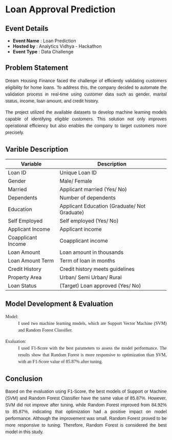 # Loan Approval Prediction

## Event Details
- **Event Name** : Loan Prediction
- **Hosted by**  : Analytics Vidhya - Hackathon
- **Event Type** : Data Challenge

## Problem Statement
<p style="text-align: justify; font-family: 'Georgia', cursive, sans-serif; line-height: 1.5;">
Dream Housing Finance faced the challenge of efficiently validating customers eligibility for home loans. To address this, the company decided to automate the validation process in real-time using customer data such as gender, marital status, income, loan amount, and credit history.
</p>
<p style="text-align: justify; font-family: 'Georgia', cursive, sans-serif; line-height: 1.5;">
The project utilized the available datasets to develop machine learning models capable of identifying eligible customers. This solution not only improves operational efficiency but also enables the company to target customers more precisely.
</p>

## Varible Description
| Variable           | Description                               |
|--------------------|-------------------------------------------|
| Loan ID            | Unique Loan ID                            |
| Gender             | Male/ Female                              |
| Married            | Applicant married (Yes/ No)               |
| Dependents         | Number of dependents                      |
| Education          | Applicant Education (Graduate/ Not Graduate) |
| Self Employed      | Self employed (Yes/ No)                   |
| Applicant Income   | Applicant income                          |
| Coapplicant Income | Coapplicant income                        |
| Loan Amount        | Loan amount in thousands                  |
| Loan Amount Term   | Term of loan in months                    |
| Credit History     | Credit history meets guidelines           |
| Property Area      | Urban/ Semi Urban/ Rural                  |
| Loan Status        | (Target) Loan approved (Yes/ No)          |

## Model Development & Evaluation
<dl style="font-family: 'Georgia', serif; text-align: justify; line-height: 1.5;">
  <dt> Model: </dt>
  <dd> I used two machine learning models, which are Support Vector Machine (SVM) and Random Forest Classifier. </dd>
</dl>

<dl style="font-family: 'Georgia', serif; text-align: justify; line-height: 1.5;">
  <dt> Evaluation: </dt>
  <dd> I used F1-Score with the best parameters to assess the model performance. The results show that Random Forest is more responsive to optimization than SVM, with an F1-Score value of 85.87% after tuning. </dd>
</dl>

## Conclusion
<p style="text-align: justify; font-family: 'Georgia', cursive, sans-serif; line-height: 1.5;">
Based on the evaluation using F1-Score, the best models of Support or Machine (SVM) and Random Forest Classifier have the same value of 85.87%. However, SVM did not improve after tuning, while Random Forest improved from 84.92% to 85.87%, indicating that optimization had a positive impact on model performance. Although the improvement was small, Random Forest proved to be more responsive to tuning. Therefore, Random Forest is considered the best model in this study.
</p>
